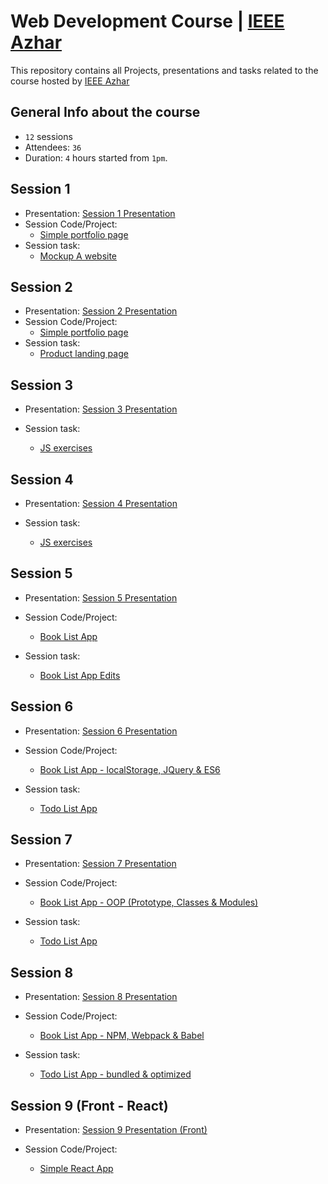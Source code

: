 # Web Development Course | [IEEE Azhar](https://www.facebook.com/IEEE.AlAzhar)

This repository contains all Projects, presentations and tasks related to the course hosted by [IEEE Azhar](https://www.facebook.com/IEEE.AlAzhar)

## General Info about the course

- `12` sessions
- Attendees: `36`
- Duration: `4` hours started from `1pm`.

## Session 1

- Presentation: [Session 1 Presentation](https://docs.google.com/presentation/d/1l2zea2wZmfIadyODijcjP7vArT4e4skyyAEqnqYOqNo/edit?usp=sharing)
- Session Code/Project:
  - [Simple portfolio page](https://github.com/mohamedsaad4/Web-development-Code-Baker-6.0-course--IEEE/tree/session1/code)
- Session task:
  - [Mockup A website](https://github.com/mohamedsaad4/Web-development-Code-Baker-6.0-course--IEEE/tree/session1/task)

## Session 2

- Presentation: [Session 2 Presentation](https://docs.google.com/presentation/d/1CmPbJjWZufAPgfr9ph8IbclaQHk4EFANYNtSmt3Njww/edit?usp=sharing)
- Session Code/Project:
  - [Simple portfolio page](https://github.com/mohamedsaad4/Web-development-Code-Baker-6.0-course--IEEE/tree/session2/code)
- Session task:
  - [Product landing page](https://github.com/mohamedsaad4/Web-development-Code-Baker-6.0-course--IEEE/tree/session2/task)

## Session 3

- Presentation: [Session 3 Presentation](https://js-presentation.netlify.com/)

- Session task:
  - [JS exercises](https://github.com/mohamedsaad4/Web-development-Code-Baker-6.0-course--IEEE/tree/session3/task)

## Session 4

- Presentation: [Session 4 Presentation](https://docs.google.com/presentation/d/1Hg2j95J3_Onjx0bKQMXTrkaiWpTFxTqp3EcOD164esc/edit?usp=sharing)

- Session task:
  - [JS exercises](https://github.com/mohamedsaad4/Web-development-Code-Baker-6.0-course--IEEE/tree/session4/task)

## Session 5

- Presentation: [Session 5 Presentation](https://docs.google.com/presentation/d/1_e_nutXmRVWpByxfEoY9L0b_ms5A-I3Dm9PIVT9U81M/edit?usp=sharing)

- Session Code/Project:

  - [Book List App](https://github.com/mohamedsaad4/Web-development-Code-Baker-6.0-course--IEEE/tree/session5/code)

- Session task:
  - [Book List App Edits](https://github.com/mohamedsaad4/Web-development-Code-Baker-6.0-course--IEEE/tree/session5/task)

## Session 6

- Presentation: [Session 6 Presentation](https://docs.google.com/presentation/d/1abmdfM4qLj30vb_CT928kaJrftDt0q7NkFLw6XJS9_Q/edit?usp=sharing)

- Session Code/Project:

  - [Book List App - localStorage, JQuery & ES6](https://github.com/mohamedsaad4/Web-development-Code-Baker-6.0-course--IEEE/tree/session6/code)

- Session task:
  - [Todo List App](https://github.com/mohamedsaad4/Web-development-Code-Baker-6.0-course--IEEE/tree/session6/task)


## Session 7

- Presentation: [Session 7 Presentation](https://docs.google.com/presentation/d/1BcQfDo05hXa8YCHZBlVd9QnoVXKk2I5MmL1r_EuAD40/edit?usp=sharing)

- Session Code/Project:

  - [Book List App - OOP (Prototype, Classes & Modules)](https://github.com/mohamedsaad4/Web-development-Code-Baker-6.0-course--IEEE/tree/session7/code)

- Session task:
  - [Todo List App](https://github.com/mohamedsaad4/Web-development-Code-Baker-6.0-course--IEEE/tree/session7/task)


## Session 8

- Presentation: [Session 8 Presentation](https://docs.google.com/presentation/d/1mv8-VbwmpE_GmqO7NQm00t2_i3Zlyh7AAuriRtwrBlo/edit?usp=sharing)

- Session Code/Project:

  - [Book List App - NPM, Webpack & Babel](https://github.com/mohamedsaad4/Web-development-Code-Baker-6.0-course--IEEE/tree/session8/code)

- Session task:
  - [Todo List App - bundled & optimized](https://github.com/mohamedsaad4/Web-development-Code-Baker-6.0-course--IEEE/tree/session8/task)


## Session 9 (Front - React)

- Presentation: [Session 9 Presentation (Front)](https://docs.google.com/presentation/d/1XQG_DGFmrk1uc_7rE_0KgApXB4sKr0e8XkkHYL_j12k/edit?usp=sharing)

- Session Code/Project:

  - [Simple React App](https://github.com/mohamedsaad4/Web-development-Code-Baker-6.0-course--IEEE/tree/session9/code)
